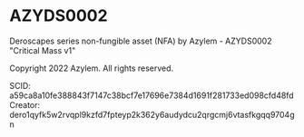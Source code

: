 # AZYDS0002
Deroscapes series non-fungible asset (NFA) by Azylem - AZYDS0002 "Critical Mass v1"

Copyright 2022 Azylem. All rights reserved.

SCID: a59ca8a10fe388843f7147c38bcf7e17696e7384d1691f281733ed098cfd48fd
Creator: dero1qyfk5w2rvqpl9kzfd7fpteyp2k362y6audydcu2qrgcmj6vtasfkgqq9704gn
